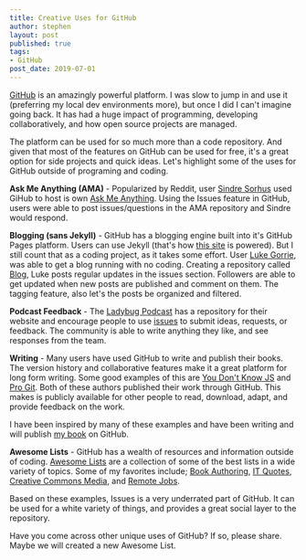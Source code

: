 ```yaml
---
title: Creative Uses for GitHub
author: stephen
layout: post
published: true
tags:
- GitHub
post_date: 2019-07-01
---
```

[GitHub](https://github.com) is an amazingly powerful platform. I was slow to jump in and use it (preferring my local dev environments more), but once I did I can't imagine going back. It has had a huge impact of programming, developing collaboratively, and how open source projects are managed.

The platform can be used for so much more than a code repository. And given that most of the features on GitHub can be used for free, it's a great option for side projects and quick ideas. Let's highlight some of the uses for GitHub outside of programing and coding.

**Ask Me Anything (AMA)** - Popularized by Reddit, user [Sindre Sorhus](https://github.com/sindresorhus) used GiHub to host is own [Ask Me Anything](https://github.com/sindresorhus/ama/issues).  Using the Issues feature in GitHub, users were able to post issues/questions in the AMA repository and Sindre would respond.

**Blogging (sans Jekyll)** - GitHub has a blogging engine built into it's GitHub Pages platform. Users can use Jekyll (that's how [this site](https://swoicik.com/2019/wordpress-to-jekyll) is powered). But I still count that as a coding project, as it takes some effort. User [Luke Gorrie](https://github.com/lukego), was able to get a blog running with no coding. Creating a repository called [Blog](https://github.com/lukego/blog/issues), Luke posts regular updates in the issues section. Followers are able to get updated when new posts are published and comment on them. The tagging feature, also let's the posts be organized and filtered.

**Podcast Feedback** - The [Ladybug Podcast](https://ladybug.dev/) has a repository for their website and encourage people to use [issues](https://github.com/ladybug-podcast/ladybugpodcast/issues) to submit ideas, requests, or feedback. The community is able to write anything they like, and see responses from the team.

**Writing** - Many users have used GitHub to write and publish their books. The version history and collaborative features make it a great platform for long form writing. Some good examples of this are [You Don't Know JS](https://github.com/getify/You-Dont-Know-JS) and [Pro Git](https://github.com/progit/progit2). Both of these authors published their work through GitHub. This makes is publicly available for other people to read, download, adapt, and provide feedback on the work.

I have been inspired by many of these examples and have been writing and will publish [my book](https://swoicik.com/cyod) on GitHub.

**Awesome Lists** - GitHub has a wealth of resources and information outside of coding. [Awesome Lists](https://github.com/sindresorhus/awesome) are a collection of some of the best lists in a wide variety of topics. Some of my favorites include; [Book Authoring](https://github.com/TalAter/awesome-book-authoring#readme), [IT Quotes](https://github.com/victorlaerte/awesome-it-quotes#readme), [Creative Commons Media](https://github.com/shime/creative-commons-media#readme), and [Remote Jobs](https://github.com/lukasz-madon/awesome-remote-job#readme).

Based on these examples, Issues is a very underrated part of GitHub. It can be used for a white variety of things, and provides a great social layer to the repository.

Have you come across other unique uses of GitHub? If so, please share. Maybe we will created a new Awesome List.
